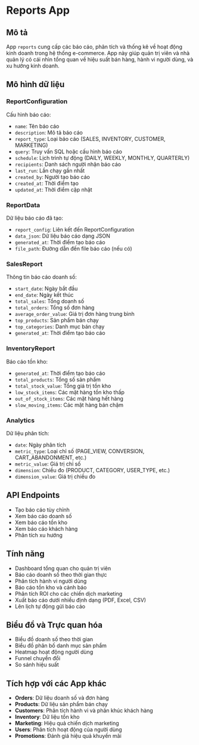 # Reports App

## Mô tả
App `reports` cung cấp các báo cáo, phân tích và thống kê về hoạt động kinh doanh trong hệ thống e-commerce. App này giúp quản trị viên và nhà quản lý có cái nhìn tổng quan về hiệu suất bán hàng, hành vi người dùng, và xu hướng kinh doanh.

## Mô hình dữ liệu

### ReportConfiguration
Cấu hình báo cáo:
- `name`: Tên báo cáo
- `description`: Mô tả báo cáo
- `report_type`: Loại báo cáo (SALES, INVENTORY, CUSTOMER, MARKETING)
- `query`: Truy vấn SQL hoặc cấu hình báo cáo
- `schedule`: Lịch trình tự động (DAILY, WEEKLY, MONTHLY, QUARTERLY)
- `recipients`: Danh sách người nhận báo cáo
- `last_run`: Lần chạy gần nhất
- `created_by`: Người tạo báo cáo
- `created_at`: Thời điểm tạo
- `updated_at`: Thời điểm cập nhật

### ReportData
Dữ liệu báo cáo đã tạo:
- `report_config`: Liên kết đến ReportConfiguration
- `data_json`: Dữ liệu báo cáo dạng JSON
- `generated_at`: Thời điểm tạo báo cáo
- `file_path`: Đường dẫn đến file báo cáo (nếu có)

### SalesReport
Thông tin báo cáo doanh số:
- `start_date`: Ngày bắt đầu
- `end_date`: Ngày kết thúc
- `total_sales`: Tổng doanh số
- `total_orders`: Tổng số đơn hàng
- `average_order_value`: Giá trị đơn hàng trung bình
- `top_products`: Sản phẩm bán chạy
- `top_categories`: Danh mục bán chạy
- `generated_at`: Thời điểm tạo báo cáo

### InventoryReport
Báo cáo tồn kho:
- `generated_at`: Thời điểm tạo báo cáo
- `total_products`: Tổng số sản phẩm
- `total_stock_value`: Tổng giá trị tồn kho
- `low_stock_items`: Các mặt hàng tồn kho thấp
- `out_of_stock_items`: Các mặt hàng hết hàng
- `slow_moving_items`: Các mặt hàng bán chậm

### Analytics
Dữ liệu phân tích:
- `date`: Ngày phân tích
- `metric_type`: Loại chỉ số (PAGE_VIEW, CONVERSION, CART_ABANDONMENT, etc.)
- `metric_value`: Giá trị chỉ số
- `dimension`: Chiều đo (PRODUCT, CATEGORY, USER_TYPE, etc.)
- `dimension_value`: Giá trị chiều đo

## API Endpoints
- Tạo báo cáo tùy chỉnh
- Xem báo cáo doanh số
- Xem báo cáo tồn kho
- Xem báo cáo khách hàng
- Phân tích xu hướng

## Tính năng
- Dashboard tổng quan cho quản trị viên
- Báo cáo doanh số theo thời gian thực
- Phân tích hành vi người dùng
- Báo cáo tồn kho và cảnh báo
- Phân tích ROI cho các chiến dịch marketing
- Xuất báo cáo dưới nhiều định dạng (PDF, Excel, CSV)
- Lên lịch tự động gửi báo cáo

## Biểu đồ và Trực quan hóa
- Biểu đồ doanh số theo thời gian
- Biểu đồ phân bố danh mục sản phẩm
- Heatmap hoạt động người dùng
- Funnel chuyển đổi
- So sánh hiệu suất

## Tích hợp với các App khác
- **Orders**: Dữ liệu doanh số và đơn hàng
- **Products**: Dữ liệu sản phẩm bán chạy
- **Customers**: Phân tích hành vi và phân khúc khách hàng
- **Inventory**: Dữ liệu tồn kho
- **Marketing**: Hiệu quả chiến dịch marketing
- **Users**: Phân tích hoạt động của người dùng
- **Promotions**: Đánh giá hiệu quả khuyến mãi
